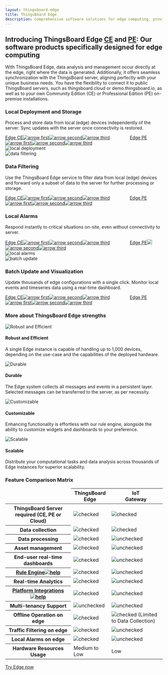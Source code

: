 ```yaml
---
layout: thingsboard-edge
title: ThingsBoard Edge
description: Comprehensive software solutions for edge computing, providing data analysis and management at the source of data creation.
---
```


<section id="intro">
	<main>
		<h1 class="intro_title">Introducing ThingsBoard Edge <a href="/docs/edge/getting-started-guides/what-is-edge/">CE</a> and <a href="/docs/pe/edge/getting-started-guides/what-is-edge/">PE</a>: Our software products specifically designed for edge computing</h1>
        <p class="labeling">With ThingsBoard Edge, data analysis and management occur directly at the edge, right where the data is generated. Additionally, it offers seamless synchronization with the ThingsBoard server, aligning perfectly with your unique business needs. You have the flexibility to connect it to public ThingsBoard servers, such as thingsboard.cloud or demo.thingsboard.io, as well as to your own Community Edition (CE) or Professional Edition (PE) on-premise installations.</p>
	</main>
</section>

<section id="local-deployment">
    <main>
        <div id="background">
            <div class="main1"></div><div class="small1"></div><div class="small2"></div><div class="small3"></div><div class="small4"></div>
        </div>
        <div class="block">
            <div class="feature-des"><h3 class="item-heading">Local Deployment and Storage</h3>
                <p>Process and store data from local (edge) devices independently of the server. Sync updates with the server once connectivity is restored.</p>
                <a class="read-more-button" href="/docs/edge/getting-started-guides/what-is-edge/">Edge CE<img class="arrow first" src="/images/pe/read-more-arrow.svg" alt="arrow first"><img class="arrow second" src="/images/pe/read-more-arrow.svg" alt="arrow second"><img class="arrow third" src="/images/pe/read-more-arrow.svg" alt="arrow third"></a>
                <a class="read-more-button" style="margin-left: 60px;" href="/docs/pe/edge/getting-started-guides/what-is-edge/">Edge PE<img class="arrow first" src="/images/pe/read-more-arrow.svg" alt="arrow first"><img class="arrow second" src="/images/pe/read-more-arrow.svg" alt="arrow second"><img class="arrow third" src="/images/pe/read-more-arrow.svg" alt="arrow third"></a>
            </div>
            <div class="block-img">
                <img src="/images/edge/local-deployment.svg" alt="local deployment">
            </div>
        </div>
    </main>
</section>

<section id="data-filtering">
    <main>
        <div class="block">
            <div class="block-img">
                <img src="/images/edge/data-filtering.svg" alt="data filtering">
            </div>
            <div class="feature-des"><h3 class="item-heading">Data Filtering</h3>
                <p>Use the ThingsBoard Edge service to filter data from local (edge) devices and forward only a subset of data to the server for further processing or storage.</p>
                <a class="read-more-button" href="/docs/edge/getting-started-guides/what-is-edge/">Edge CE<img class="arrow first" src="/images/pe/read-more-arrow.svg" alt="arrow first"><img class="arrow second" src="/images/pe/read-more-arrow.svg" alt="arrow second"><img class="arrow third" src="/images/pe/read-more-arrow.svg" alt="arrow third"></a>
                <a class="read-more-button" style="margin-left: 60px;" href="/docs/pe/edge/getting-started-guides/what-is-edge/">Edge PE<img class="arrow first" src="/images/pe/read-more-arrow.svg" alt="arrow first"><img class="arrow second" src="/images/pe/read-more-arrow.svg" alt="arrow second"><img class="arrow third" src="/images/pe/read-more-arrow.svg" alt="arrow third"></a>
            </div>
        </div>
    </main>
</section>

<section id="local-alarms">
    <main>
        <div id="background">
            <div class="main2"></div><div class="small5"></div><div class="small6"></div><div class="small7"></div>
        </div>
        <div class="block">
            <div class="feature-des"><h3 class="item-heading">Local Alarms</h3>
                <p>Respond instantly to critical situations on-site, even without connectivity to server.</p>
                <a class="read-more-button" href="/docs/edge/getting-started-guides/what-is-edge/">Edge CE<img class="arrow first" src="/images/pe/read-more-arrow.svg" alt="arrow first"><img class="arrow second" src="/images/pe/read-more-arrow.svg" alt="arrow second"><img class="arrow third" src="/images/pe/read-more-arrow.svg" alt="arrow third"></a>
                <a class="read-more-button" style="margin-left: 60px;" href="/docs/pe/edge/getting-started-guides/what-is-edge/">Edge PE<img class="arrow first" src="/images/pe/read-more-arrow.svg"><img class="arrow second" src="/images/pe/read-more-arrow.svg" alt="arrow second"><img class="arrow third" src="/images/pe/read-more-arrow.svg" alt="arrow third"></a>
            </div>
            <div class="block-img">
                <img src="/images/edge/local-alarms.svg" alt="local alarms">
            </div>
        </div>
    </main>
</section>

<section id="batch-update">
    <main>
        <div class="block">
            <div class="block-img">
                <img src="/images/edge/batch-update.svg" alt="batch update">
            </div>
            <div class="feature-des"><h3 class="item-heading">Batch Update and Visualization</h3>
                <p>Update thousands of edge configurations with a single click. Monitor local events and timeseries data using a real-time dashboard.</p>
                <a class="read-more-button" href="/docs/edge/getting-started-guides/what-is-edge/">Edge CE<img class="arrow first" src="/images/pe/read-more-arrow.svg" alt="arrow first"><img class="arrow second" src="/images/pe/read-more-arrow.svg" alt="arrow second"><img class="arrow third" src="/images/pe/read-more-arrow.svg" alt="arrow third"></a>
                <a class="read-more-button" style="margin-left: 60px;" href="/docs/pe/edge/getting-started-guides/what-is-edge/">Edge PE<img class="arrow first" src="/images/pe/read-more-arrow.svg" alt="arrow first"><img class="arrow second" src="/images/pe/read-more-arrow.svg" alt="arrow second"><img class="arrow third" src="/images/pe/read-more-arrow.svg" alt="arrow third"></a>
            </div>
        </div>
    </main>
</section>

<section id="bottom-features">
    <main>
        <div id="background">
            <div class="main3"></div><div class="small8"></div>
        </div>
        <h3>More about ThingsBoard Edge strengths</h3>
        <div class="cards row">
            <div class="col-lg-6">
                <div class="block">
                    <img src="/images/edge/robust-icon.svg" alt="Robust and Efficient">
                    <div>
                        <h4 class="title">Robust and Efficient</h4>
                        <p>A single Edge instance is capable of handling up to 1,000 devices, depending on the use-case and the capabilities of the deployed hardware.</p>
                    </div>
                </div>
            </div>
            <div class="col-lg-6">
                <div class="block"><img src="/images/edge/durable-icon.svg" alt="Durable">
                    <div>
                        <h4 class="title">Durable</h4>
                        <p>The Edge system collects all messages and events in a persistent layer. Selected messages can be transferred to the server, as per necessity.</p>
                    </div>
                </div>
            </div>
            <div class="col-lg-6">
                <div class="block"><img src="/images/edge/customizable-icon.svg" alt="Customizable">
                    <div>
                    <h4 class="title">Customizable</h4>
                    <p>Enhancing functionality is effortless with our rule engine, alongside the ability to customize widgets and dashboards to your preference.</p>
                    </div>
                </div>
            </div>
            <div class="col-lg-6">
                <div class="block"><img src="/images/edge/scalable-icon.svg" alt="Scalable">
                    <div>
                    <h4 class="title">Scalable</h4>
                    <p>Distribute your computational tasks and data analysis across thousands of Edge instances for superior scalability.</p>
                    </div>
                </div>
            </div>
        </div>
    </main>
</section>

<section id="matrix">
    <div id="backg-matrix">
        <div class="edge"><div class="coln"><div class="head"></div></div></div>
        <div class="gateway"><div class="coln"><div class="head"></div></div></div>
    </div>
    <h3>Feature Comparison Matrix</h3>
    <table>
            <thead>
                <tr>
                    <td></td>
                    <th>ThingsBoard<br>Edge</th>
                    <th>IoT<br>Gateway</th>
                </tr>
            </thead>
            <tbody>
                <tr>
                    <th>ThingsBoard Server required (CE, PE or Cloud)</th>
                    <td><img src="/images/pe/checked.svg" alt="checked"></td>
                    <td><img src="/images/pe/checked.svg" alt="checked"></td>
                </tr>
                <tr>
                    <th>Data collection</th>
                    <td><img src="/images/pe/checked.svg" alt="checked"></td>
                    <td><img src="/images/pe/checked.svg" alt="checked"></td>
                </tr>
                <tr>
                    <th>Data processing</th>
                    <td><img src="/images/pe/checked.svg" alt="checked"></td>
                    <td><img src="/images/pe/unchecked.svg" alt="unchecked"></td>
                </tr>
                <tr>
                    <th>Asset management</th>
                    <td><img src="/images/pe/checked.svg" alt="checked"></td>
                    <td><img src="/images/pe/unchecked.svg" alt="unchecked"></td>
                </tr>
                <tr>
                    <th>End-user real-time dashboards</th>
                    <td><img src="/images/pe/checked.svg" alt="checked"></td>
                    <td><img src="/images/pe/unchecked.svg" alt="unchecked"></td>
                </tr>
                <tr>
                    <th><a href="/docs/user-guide/rule-engine-2-0/overview/">Rule Engine<img src="/images/pe/help-black18.svg" alt="help"></a></th>
                    <td><img src="/images/pe/checked.svg" alt="checked"></td>
                    <td><img src="/images/pe/unchecked.svg" alt="unchecked"></td>
                </tr>
                <tr>
                    <th>Real-time Analytics</th>
                    <td><img src="/images/pe/checked.svg" alt="checked"></td>
                    <td><img src="/images/pe/unchecked.svg" alt="unchecked"></td>
                </tr>
                <tr>
                    <th><a href="/docs/user-guide/integrations/">Platform Integrations<img src="/images/pe/help-black18.svg" alt="help"></a></th>
                    <td><img src="/images/pe/checked.svg" alt="checked"></td>
                    <td><img src="/images/pe/unchecked.svg" alt="unchecked"></td>
                </tr>
                <tr>
                    <th>Multi-tenancy Support</th>
                    <td><img src="/images/pe/unchecked.svg" alt="unchecked"></td>
                    <td><img src="/images/pe/unchecked.svg" alt="unchecked"></td>
                </tr>
                <tr>
                    <th>Offline Operation on edge</th>
                    <td><img src="/images/pe/checked.svg" alt="checked"></td>
                    <td><img src="/images/pe/checked.svg" alt="checked"> (Limited to Data Collection)</td>
                </tr>
                <tr>
                    <th>Traffic Filtering on edge</th>
                    <td><img src="/images/pe/checked.svg" alt="checked"></td>
                    <td><img src="/images/pe/unchecked.svg" alt="unchecked"></td>
                </tr>
                <tr>
                    <th>Local Alarms on edge</th>
                    <td><img src="/images/pe/checked.svg" alt="checked"></td>
                    <td><img src="/images/pe/unchecked.svg" alt="unchecked"></td>
                </tr>
                <tr>
                    <th>Hardware Resources Usage</th>
                    <td>Medium to Low</td>
                    <td>Low</td>
                </tr>
            </tbody>
    </table>
</section>

<section id="bottom">
    <a href="/docs/edge/getting-started/" class="bottom-button">Try Edge now</a>
</section>
